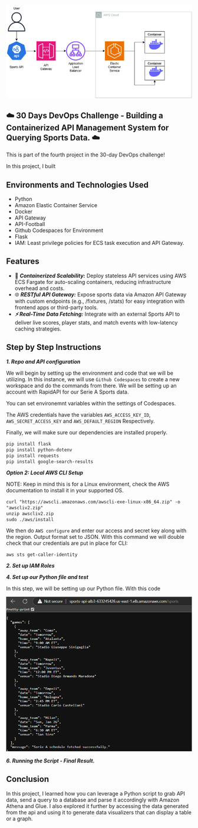 <p align="center">
  <img src="assets/diagram.png" 
</p>
  
## ☁️ 30 Days DevOps Challenge - Building a Containerized API Management System for Querying Sports Data.   ☁️

This is part of the fourth project in the 30-day DevOps challenge! 

In this project, I built


<h2>Environments and Technologies Used</h2>

  - Python
  - Amazon Elastic Container Service
  - Docker
  - API Gateway
  - API-Football 
  - Github Codespaces for Environment
  - Flask
  - IAM: Least privilege policies for ECS task execution and API Gateway.



  
<h2>Features</h2>  

- 🐳 ***Containerized Scalability:***
Deploy stateless API services using AWS ECS Fargate for auto-scaling containers, reducing infrastructure overhead and costs.
- 🌐 ***RESTful API Gateway:***
Expose sports data via Amazon API Gateway with custom endpoints (e.g., /fixtures, /stats) for easy integration with frontend apps or third-party tools.
- ***⚡ Real-Time Data Fetching:***
Integrate with an external Sports API to deliver live scores, player stats, and match events with low-latency caching strategies.




<h2>Step by Step Instructions</h2>

***1. Repo and API configuration***

We will begin by setting up the environment and code that we will be utilizing. In this instance, we will use `Github Codespaces` to create a new workspace and do the commands from there. We will be setting up an account with RapidAPI for our Serie A Sports data.

You can set environemnt variables within the settings of Codespaces. 

The AWS credentials have the variables `AWS_ACCESS_KEY_ID`, `AWS_SECRET_ACCESS_KEY` and `AWS_DEFAULT_REGION` Respectively.


Finally, we will make sure our dependencies are installed properly.

```
pip install flask
pip install python-dotenv
pip install requests
pip install google-search-results
```

***Option 2: Local AWS CLI Setup***

NOTE: Keep in mind this is for a Linux environment, check the AWS documentation to install it in your supported OS.

   ```
   curl "https://awscli.amazonaws.com/awscli-exe-linux-x86_64.zip" -o "awscliv2.zip"
unzip awscliv2.zip
sudo ./aws/install
```
We then do `AWS configure` and enter our access and secret key along with the region. Output format set to JSON. With this command we will double check that our credentials are put in place for CLI:

```
aws sts get-caller-identity
```


***2. Set up IAM Roles***




***4. Set up our Python file and test***

In this step, we will be setting up our Python file. With this code

![image](/assets/image2.png)


***6.  Running the Script - Final Result.***





<h2>Conclusion</h2>

In this project, I learned how you can leverage a Python script to grab API data, send a query to a database and parse it accordingly with Amazon Athena and Glue. I also explored it further by accessing the data generated from the api and using it to generate data visualizers that can display a table or a graph.
